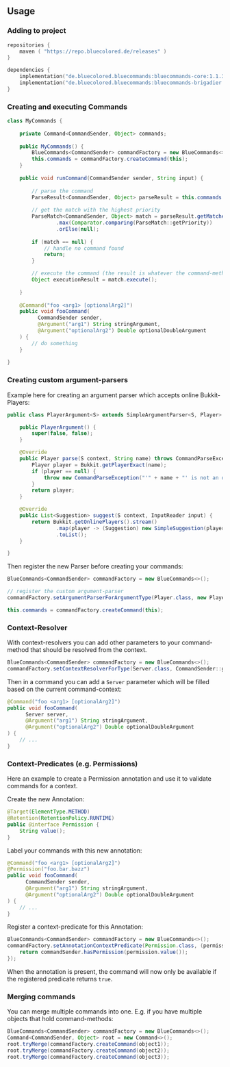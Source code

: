 ## Usage

### Adding to project
```kotlin
repositories {
    maven ( "https://repo.bluecolored.de/releases" )
}

dependencies {
    implementation("de.bluecolored.bluecommands:bluecommands-core:1.1.3")
    implementation("de.bluecolored.bluecommands:bluecommands-brigadier:1.1.3") // Optional
}
```

### Creating and executing Commands
```java
class MyCommands {
    
    private Command<CommandSender, Object> commands;
    
    public MyCommands() {
        BlueCommands<CommandSender> commandFactory = new BlueCommands<>();
        this.commands = commandFactory.createCommand(this);
    }
    
    public void runCommand(CommandSender sender, String input) {
        
        // parse the command
        ParseResult<CommandSender, Object> parseResult = this.commands.parse(sender, new InputReader(input));
        
        // get the match with the highest priority
        ParseMatch<CommandSender, Object> match = parseResult.getMatches().stream()
                .max(Comparator.comparing(ParseMatch::getPriority))
                .orElse(null);
        
        if (match == null) {
            // handle no command found
            return;
        }

        // execute the command (the result is whatever the command-method returns)
        Object executionResult = match.execute();
        
    }
    
    @Command("foo <arg1> [optionalArg2]")
    public void fooCommand(
          CommandSender sender,
          @Argument("arg1") String stringArgument,
          @Argument("optionalArg2") Double optionalDoubleArgument
    ) {
        // do something
    }
  
}
```

### Creating custom argument-parsers
Example here for creating an argument parser which accepts online Bukkit-Players: 
```java
public class PlayerArgument<S> extends SimpleArgumentParser<S, Player> {

    public PlayerArgument() {
        super(false, false);
    }

    @Override
    public Player parse(S context, String name) throws CommandParseException {
        Player player = Bukkit.getPlayerExact(name);
        if (player == null) {
            throw new CommandParseException("'" + name + "' is not an online player!");
        }
        return player;
    }

    @Override
    public List<Suggestion> suggest(S context, InputReader input) {
        return Bukkit.getOnlinePlayers().stream()
                .map(player -> (Suggestion) new SimpleSuggestion(player.getName()))
                .toList();
    }

}
```
Then register the new Parser before creating your commands:
```java
BlueCommands<CommandSender> commandFactory = new BlueCommands<>();

// register the custom argument-parser
commandFactory.setArgumentParserForArgumentType(Player.class, new PlayerArgument<>());

this.commands = commandFactory.createCommand(this);
```

### Context-Resolver
With context-resolvers you can add other parameters to your command-method that should be resolved from the context.
```java
BlueCommands<CommandSender> commandFactory = new BlueCommands<>();
commandFactory.setContextResolverForType(Server.class, CommandSender::getServer);
```
Then in a command you can add a `Server` parameter which will be filled based on the current command-context:
```java
@Command("foo <arg1> [optionalArg2]")
public void fooCommand(
      Server server,
      @Argument("arg1") String stringArgument,
      @Argument("optionalArg2") Double optionalDoubleArgument
) {
    // ...
}
```

### Context-Predicates (e.g. Permissions)
Here an example to create a Permission annotation and use it to validate commands for a context.

Create the new Annotation:
```java 
@Target(ElementType.METHOD)
@Retention(RetentionPolicy.RUNTIME)
public @interface Permission {
    String value();
}
```
Label your commands with this new annotation:
```java
@Command("foo <arg1> [optionalArg2]")
@Permission("foo.bar.bazz")
public void fooCommand(
      CommandSender sender,
      @Argument("arg1") String stringArgument,
      @Argument("optionalArg2") Double optionalDoubleArgument
) {
    // ...
}
```
Register a context-predicate for this Annotation:
```java
BlueCommands<CommandSender> commandFactory = new BlueCommands<>();
commandFactory.setAnnotationContextPredicate(Permission.class, (permission, commandSender) -> {
    return commandSender.hasPermission(permission.value());
});
```
When the annotation is present, the command will now only be available if the registered predicate returns `true`.

### Merging commands
You can merge multiple commands into one. E.g. if you have multiple objects that hold command-methods:
```java
BlueCommands<CommandSender> commandFactory = new BlueCommands<>();
Command<CommandSender, Object> root = new Command<>();
root.tryMerge(commandFactory.createCommand(object1));
root.tryMerge(commandFactory.createCommand(object2));
root.tryMerge(commandFactory.createCommand(object3));
```

